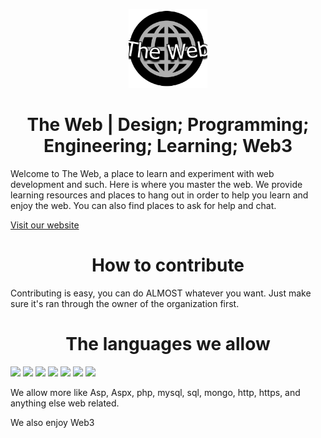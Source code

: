 <p align="center">
  <a href="https://the-inter-webs.github.io"><img src="https://github.com/The-Inter-Webs/the-inter-webs.github.io/blob/ea355c16f159a88c96e61eb1d03c1e198f9b920c/docs/Assets/logo.png"  width="25%" /></a>
</p>
<h1 align="center">The Web | Design; Programming; Engineering; Learning; Web3</h1>
<p>Welcome to The Web, a place to learn and experiment with web development and such. Here is where you master the web. We provide learning resources and places to hang out in order to help you learn and enjoy the web. You can also find places to ask for help and chat.</p>
<a href="https://the-inter-webs.github.io">Visit our website</a>

<h1 align="center">How to contribute</h1>
<p>Contributing is easy, you can do ALMOST whatever you want. Just make sure it's ran through the owner of the organization first.</p>

<h1 align="center">The languages we allow</h1>

<p align="left">
  <img src="https://github.com/rahul-jha98/README_icons/blob/main/language_and_tools/square/css/css.svg" width="100" />
  <img src="https://github.com/rahul-jha98/README_icons/blob/main/language_and_tools/square/html/html.svg" width="100" />
  <img src="https://github.com/rahul-jha98/README_icons/blob/main/language_and_tools/square/javascript/javascript.svg" width="100" />
  <img src="https://github.com/rahul-jha98/README_icons/blob/main/language_and_tools/square/node/node.svg" width="100" />
  <img src="https://github.com/rahul-jha98/README_icons/blob/main/language_and_tools/square/azure/azure.svg" width="100" />
  <img src="https://github.com/rahul-jha98/README_icons/blob/main/language_and_tools/square/docker/docker.svg" width="100" />
  <img src="https://github.com/rahul-jha98/README_icons/blob/main/language_and_tools/square/typescript/typescript.svg" width="100" />
</p>
<p>We allow more like Asp, Aspx, php, mysql, sql, mongo, http, https, and anything else web related.</p>
<p>We also enjoy Web3</p>
